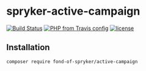 # spryker-active-campaign

[![Build Status](https://travis-ci.org/fond-of/spryker-product-api.svg?branch=master)](https://travis-ci.org/fond-of/spryker-active-campaign)
[![PHP from Travis config](https://img.shields.io/travis/php-v/symfony/symfony.svg)](https://php.net/)
[![license](https://img.shields.io/github/license/mashape/apistatus.svg)](https://packagist.org/packages/fond-of-spryker/active-campaign)

## Installation

```
composer require fond-of-spryker/active-campaign